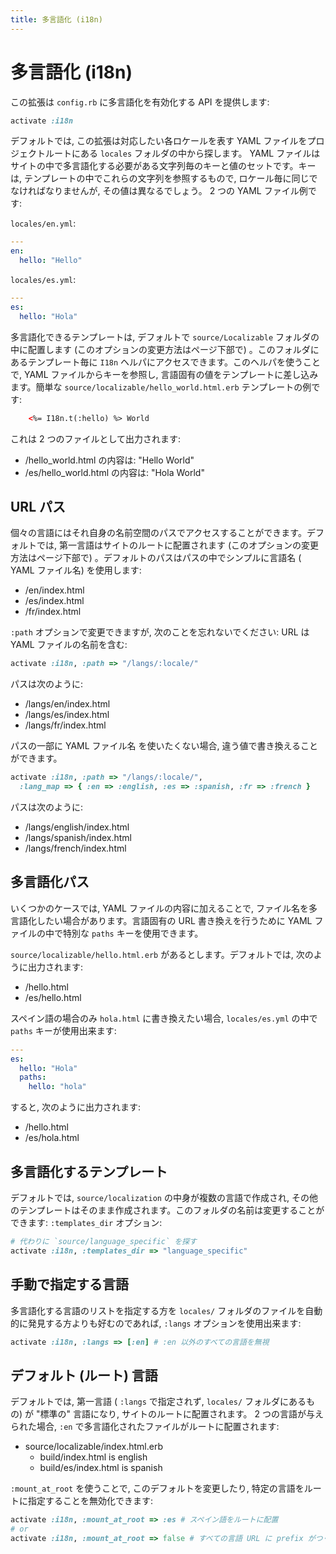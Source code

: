 ```yaml
---
title: 多言語化 (i18n)
---
```


# 多言語化 (i18n)

この拡張は `config.rb` に多言語化を有効化する API を提供します:

``` ruby
activate :i18n
```

デフォルトでは, この拡張は対応したい各ロケールを表す YAML ファイルをプロジェクトルートにある `locales` フォルダの中から探します。 YAML ファイルはサイトの中で多言語化する必要がある文字列毎のキーと値のセットです。キーは, テンプレートの中でこれらの文字列を参照するもので, ロケール毎に同じでなければなりませんが, その値は異なるでしょう。 2 つの YAML ファイル例です:

`locales/en.yml`:

``` yaml
---
en:
  hello: "Hello"
```

`locales/es.yml`:

``` yaml
---
es:
  hello: "Hola"
```

多言語化できるテンプレートは, デフォルトで `source/Localizable` フォルダの中に配置します (このオプションの変更方法はページ下部で) 。このフォルダにあるテンプレート毎に `I18n` ヘルパにアクセスできます。このヘルパを使うことで,  YAML ファイルからキーを参照し, 言語固有の値をテンプレートに差し込みます。簡単な `source/localizable/hello_world.html.erb` テンプレートの例です:

``` html
    <%= I18n.t(:hello) %> World
```

これは 2 つのファイルとして出力されます:

* /hello_world.html の内容は: "Hello World"
* /es/hello_world.html の内容は: "Hola World"

## URL パス

個々の言語にはそれ自身の名前空間のパスでアクセスすることができます。デフォルトでは, 第一言語はサイトのルートに配置されます (このオプションの変更方法はページ下部で) 。デフォルトのパスはパスの中でシンプルに言語名 ( YAML ファイル名) を使用します:

* /en/index.html
* /es/index.html
* /fr/index.html

`:path` オプションで変更できますが, 次のことを忘れないでください: URL は YAML ファイルの名前を含む:

``` ruby
activate :i18n, :path => "/langs/:locale/"
```

パスは次のように:

* /langs/en/index.html
* /langs/es/index.html
* /langs/fr/index.html

パスの一部に YAML ファイル名 を使いたくない場合, 違う値で書き換えることができます。

``` ruby
activate :i18n, :path => "/langs/:locale/", 
  :lang_map => { :en => :english, :es => :spanish, :fr => :french }
```

パスは次のように:

* /langs/english/index.html
* /langs/spanish/index.html
* /langs/french/index.html

## 多言語化パス

いくつかのケースでは, YAML ファイルの内容に加えることで, ファイル名を多言語化したい場合があります。言語固有の URL 書き換えを行うために YAML ファイルの中で特別な `paths` キーを使用できます。

`source/localizable/hello.html.erb` があるとします。デフォルトでは, 次のように出力されます:

* /hello.html
* /es/hello.html

スペイン語の場合のみ `hola.html` に書き換えたい場合, `locales/es.yml` の中で `paths` キーが使用出来ます:

``` yaml
---
es:
  hello: "Hola"
  paths:
    hello: "hola"
```

すると, 次のように出力されます:

* /hello.html
* /es/hola.html

## 多言語化するテンプレート

デフォルトでは, `source/localization` の中身が複数の言語で作成され, その他のテンプレートはそのまま作成されます。このフォルダの名前は変更することができます: `:templates_dir` オプション:

``` ruby
# 代わりに `source/language_specific` を探す
activate :i18n, :templates_dir => "language_specific"
```

## 手動で指定する言語

多言語化する言語のリストを指定する方を `locales/` フォルダのファイルを自動的に発見する方よりも好むのであれば,  `:langs` オプションを使用出来ます:

``` ruby
activate :i18n, :langs => [:en] # :en 以外のすべての言語を無視
```

## デフォルト (ルート) 言語

デフォルトでは, 第一言語 ( `:langs` で指定されず, `locales/` フォルダにあるもの) が "標準の" 言語になり, サイトのルートに配置されます。 2 つの言語が与えられた場合, `:en` で多言語化されたファイルがルートに配置されます:

* source/localizable/index.html.erb
  * build/index.html is english
  * build/es/index.html is spanish

`:mount_at_root` を使うことで, このデフォルトを変更したり, 特定の言語をルートに指定することを無効化できます:

``` ruby
activate :i18n, :mount_at_root => :es # スペイン語をルートに配置
# or
activate :i18n, :mount_at_root => false # すべての言語 URL に prefix がつく
```
